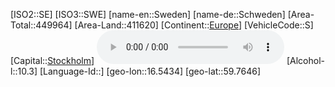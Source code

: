 ﻿---
location: [59.7646,16.5434]
type: Country
tags:
- geo/Country

SpocWebEntityId: 27013
isDeleted: false
confidential: public

---
[ISO2::SE]
[ISO3::SWE]
[name-en::Sweden]
[name-de::Schweden]
[Area-Total::449964]
[Area-Land::411620]
[Continent::[Europe](geo/Continent/Europe.md)]
[VehicleCode::S]
[Capital::[Stockholm](geo/Continent/Europe/Sweden/Stockholm.md)]
![Anthem-Sweden](xLarge/National-Anthem/Anthem-Sweden.mp3)
[Alcohol-l::10.3]
[Language-Id::]
[geo-lon::16.5434]
[geo-lat::59.7646]


